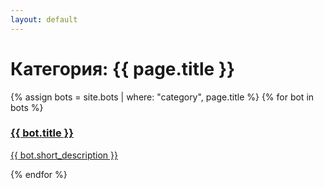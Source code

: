 ```yaml
---
layout: default
---
```


<h1 class="page-title">Категория: {{ page.title }}</h1>

<div class="bot-grid">
  {% assign bots = site.bots | where: "category", page.title %}
  {% for bot in bots %}
    <a href="{{ bot.url }}" class="bot-card">
      <div class="bot-card-inner">
        <h3>{{ bot.title }}</h3>
        <p>{{ bot.short_description }}</p>
      </div>
    </a>
  {% endfor %}
</div>
